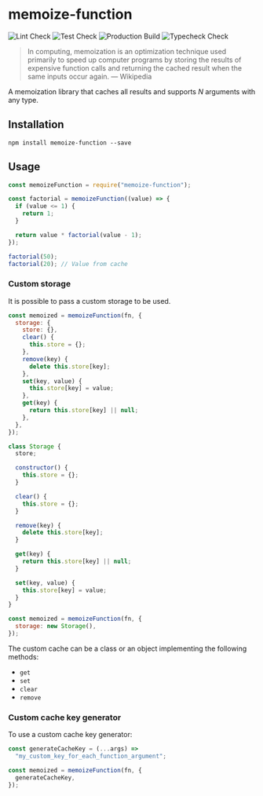 # memoize-function

![Lint Check](https://github.com/playerony/memoize-function/workflows/Lint/badge.svg)
![Test Check](https://github.com/playerony/memoize-function/workflows/Test/badge.svg)
![Production Build](https://github.com/playerony/memoize-function/workflows/Build/badge.svg)
![Typecheck Check](https://github.com/playerony/memoize-function/workflows/Typecheck/badge.svg)

> In computing, memoization is an optimization technique used primarily to speed up computer programs by storing the results of expensive function calls and returning the cached result when the same inputs occur again.
> — Wikipedia

A memoization library that caches all results and supports _N_ arguments with any type.

## Installation

```shell
npm install memoize-function --save
```

## Usage

```js
const memoizeFunction = require("memoize-function");

const factorial = memoizeFunction((value) => {
  if (value <= 1) {
    return 1;
  }

  return value * factorial(value - 1);
});

factorial(50);
factorial(20); // Value from cache
```

### Custom storage

It is possible to pass a custom storage to be used.

```js
const memoized = memoizeFunction(fn, {
  storage: {
    store: {},
    clear() {
      this.store = {};
    },
    remove(key) {
      delete this.store[key];
    },
    set(key, value) {
      this.store[key] = value;
    },
    get(key) {
      return this.store[key] || null;
    },
  },
});
```

```js
class Storage {
  store;

  constructor() {
    this.store = {};
  }

  clear() {
    this.store = {};
  }

  remove(key) {
    delete this.store[key];
  }

  get(key) {
    return this.store[key] || null;
  }

  set(key, value) {
    this.store[key] = value;
  }
}

const memoized = memoizeFunction(fn, {
  storage: new Storage(),
});
```

The custom cache can be a class or an object implementing the following methods:

- `get`
- `set`
- `clear`
- `remove`

### Custom cache key generator

To use a custom cache key generator:

```js
const generateCacheKey = (...args) =>
  "my_custom_key_for_each_function_argument";

const memoized = memoizeFunction(fn, {
  generateCacheKey,
});
```
